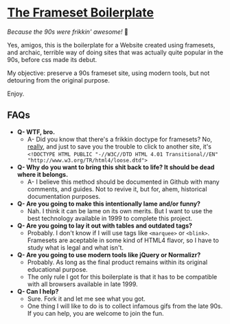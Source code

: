 [The Frameset Boilerplate](http://harrypujols.github.io/framesets)
==========================

*Because the 90s were frikkin' awesome!* :fax:

Yes, amigos, this is the boilerplate for a Website created using framesets, and archaic, terrible way of doing sites that was actually quite popular in the 90s, before css made its debut.

My objective: preserve a 90s frameset site, using modern tools, but not detouring from the original purpose.

Enjoy.

## FAQs

- **Q- WTF, bro.**
    - A- Did you know that there's a frikkin doctype for framesets? No, [really](http://www.w3schools.com/tags/tag_doctype.asp), and just to save you the trouble to click to another site, it's `<!DOCTYPE HTML PUBLIC "-//W3C//DTD HTML 4.01 Transitional//EN" "http://www.w3.org/TR/html4/loose.dtd">`
- **Q- Why do you want to bring this shit back to life? It should be dead where it belongs.**
    - A- I believe this method should be documented in Github with many comments, and guides. Not to revive it, but for, ahem, historical documentation purposes.
- **Q- Are you going to make this intentionally lame and/or funny?**
    - Nah. I think it can be lame on its own merits. But I want to use the best technology available in 1999 to complete this project.
- **Q- Are you going to lay it out with tables and outdated tags?**
    - Probably. I don't know if I will use tags like `<marquee>` or `<blink>`. Framesets are aceptable in some kind of HTML4 flavor, so I have to study what is legal and what isn't.
- **Q- Are you going to use modern tools like jQuery or Normalizr?**
    - Probably. As long as the final product remains within its original educational purpose.
    - The only rule I got for this boilerplate is that it has to be compatible with all browsers available in late 1999.
- **Q- Can I help?**
    - Sure. Fork it and let me see what you got.
    - One thing I will like to do is to collect infamous gifs from the late 90s. If you can help, you are welcome to join the fun.

